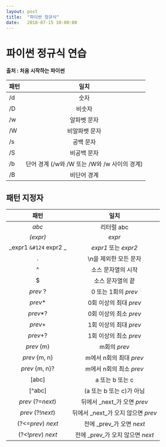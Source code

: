 ```yaml
---
layout: post
title:  "파이썬 정규식"
date:   2018-07-15 10:00:00
---
```


# 파이썬 정규식 연습

**출처 : 처음 시작하는 파이썬**



|패턴          |일치|
|:------------|:---:|
|/d           |숫자|
|/D           |비숫자|
|/w           |알파벳 문자|
|/W           |비알파벳 문자|
|/s           |공백 문자|
|/S           |비공백 문자|
|/b           |단어 경계 (/w와 /W 또는 /W와 /w 사이의 경계)|
|/B           |비단어 경계|


## 패턴 지정자

|패턴           |일치|
|:------------:|:--:|
|_abc_       |리터럴 abc|
|_(expr)_    |_expr_|
|_expr1 `&#124` expr2 _ | _expr1_ 또는 _expr2_ |
|.           | \n을 제외한 모든 문자|
|^           | 소스 문자열의 시작|
|$ | 소스 문자열의 끝|
|_prev_  ? | 0 또는 1회의 _prev_ |
|_prev_* | 0회 이상의 최대 _prev_|
|_prev_*? | 0회 이상의 최소 _prev_|
|_prev_+ | 1회 이상의 최대 _prev_|
|_prev_+? | 1회 이상의 최소 _prev_|
|_prev_ {m} | m회의   _prev_|
|_prev_ {m, n} | m에서 n회의  최대 _prev_|
|_prev_ {m, n}? | m에서 n회의  최소 _prev_|
|[abc]         | a 또는 b 또는  c|
|[^abc]        | (a 또는 b 또는 c)가 아님 |
|_prev_ (?=_next_) | 뒤에서 _next_가 오면 _prev_ |
|_prev_ (?!_next_) | 뒤에서 _next_가 오지 않으면 _prev_ |
|(?<=_prev_) _next_ | 전에 _prev_가 오면 _next_|
|(?<!_prev_) _next_ | 전에 _prev_가 오지 않으면 _next_|
